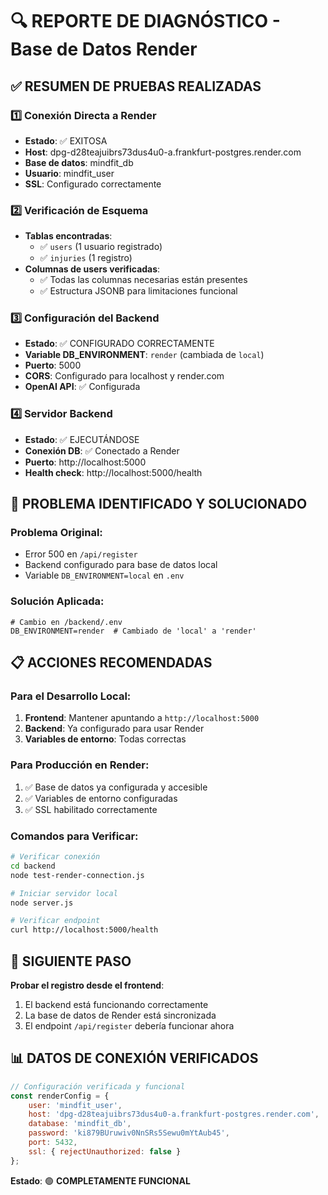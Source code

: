 # 🔍 REPORTE DE DIAGNÓSTICO - Base de Datos Render

## ✅ RESUMEN DE PRUEBAS REALIZADAS

### 1️⃣ **Conexión Directa a Render**
- **Estado**: ✅ EXITOSA
- **Host**: dpg-d28teajuibrs73dus4u0-a.frankfurt-postgres.render.com
- **Base de datos**: mindfit_db
- **Usuario**: mindfit_user
- **SSL**: Configurado correctamente

### 2️⃣ **Verificación de Esquema**
- **Tablas encontradas**: 
  - ✅ `users` (1 usuario registrado)
  - ✅ `injuries` (1 registro)
- **Columnas de users verificadas**: 
  - ✅ Todas las columnas necesarias están presentes
  - ✅ Estructura JSONB para limitaciones funcional

### 3️⃣ **Configuración del Backend**
- **Estado**: ✅ CONFIGURADO CORRECTAMENTE
- **Variable DB_ENVIRONMENT**: `render` (cambiada de `local`)
- **Puerto**: 5000
- **CORS**: Configurado para localhost y render.com
- **OpenAI API**: ✅ Configurada

### 4️⃣ **Servidor Backend**
- **Estado**: ✅ EJECUTÁNDOSE
- **Conexión DB**: ✅ Conectado a Render
- **Puerto**: http://localhost:5000
- **Health check**: http://localhost:5000/health

## 🔧 PROBLEMA IDENTIFICADO Y SOLUCIONADO

### **Problema Original**:
- Error 500 en `/api/register`
- Backend configurado para base de datos local
- Variable `DB_ENVIRONMENT=local` en `.env`

### **Solución Aplicada**:
```env
# Cambio en /backend/.env
DB_ENVIRONMENT=render  # Cambiado de 'local' a 'render'
```

## 📋 ACCIONES RECOMENDADAS

### **Para el Desarrollo Local**:
1. **Frontend**: Mantener apuntando a `http://localhost:5000`
2. **Backend**: Ya configurado para usar Render
3. **Variables de entorno**: Todas correctas

### **Para Producción en Render**:
1. ✅ Base de datos ya configurada y accesible
2. ✅ Variables de entorno configuradas
3. ✅ SSL habilitado correctamente

### **Comandos para Verificar**:
```bash
# Verificar conexión
cd backend
node test-render-connection.js

# Iniciar servidor local
node server.js

# Verificar endpoint
curl http://localhost:5000/health
```

## 🎯 SIGUIENTE PASO

**Probar el registro desde el frontend**:
1. El backend está funcionando correctamente
2. La base de datos de Render está sincronizada
3. El endpoint `/api/register` debería funcionar ahora

## 📊 DATOS DE CONEXIÓN VERIFICADOS

```javascript
// Configuración verificada y funcional
const renderConfig = {
    user: 'mindfit_user',
    host: 'dpg-d28teajuibrs73dus4u0-a.frankfurt-postgres.render.com',
    database: 'mindfit_db',
    password: 'ki879BUruwiv0NnSRs5Sewu0mYtAub45',
    port: 5432,
    ssl: { rejectUnauthorized: false }
};
```

**Estado**: 🟢 **COMPLETAMENTE FUNCIONAL**
